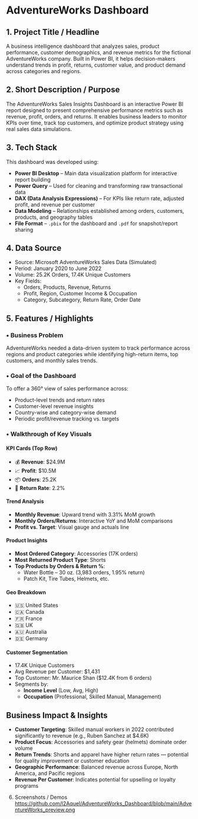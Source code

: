 # AdventureWorks Dashboard

## 1. Project Title / Headline  
A business intelligence dashboard that analyzes sales, product performance, customer demographics, and revenue metrics for the fictional AdventureWorks company. Built in Power BI, it helps decision-makers understand trends in profit, returns, customer value, and product demand across categories and regions.

## 2. Short Description / Purpose  
The AdventureWorks Sales Insights Dashboard is an interactive Power BI report designed to present comprehensive performance metrics such as revenue, profit, orders, and returns. It enables business leaders to monitor KPIs over time, track top customers, and optimize product strategy using real sales data simulations.

## 3. Tech Stack  
This dashboard was developed using:

- **Power BI Desktop** – Main data visualization platform for interactive report building  
- **Power Query** – Used for cleaning and transforming raw transactional data  
- **DAX (Data Analysis Expressions)** – For KPIs like return rate, adjusted profit, and revenue per customer  
- **Data Modeling** – Relationships established among orders, customers, products, and geography tables  
- **File Format** – `.pbix` for the dashboard and `.pdf` for snapshot/report sharing


## 4. Data Source  

- Source: Microsoft AdventureWorks Sales Data (Simulated)
- Period: January 2020 to June 2022
- Volume: 25.2K Orders, 17.4K Unique Customers
- Key Fields:
  - Orders, Products, Revenue, Returns
  - Profit, Region, Customer Income & Occupation
  - Category, Subcategory, Return Rate, Order Date

## 5. Features / Highlights

### • Business Problem
AdventureWorks needed a data-driven system to track performance across regions and product categories while identifying high-return items, top customers, and monthly sales trends.

### • Goal of the Dashboard
To offer a 360° view of sales performance across:
- Product-level trends and return rates
- Customer-level revenue insights
- Country-wise and category-wise demand
- Periodic profit/revenue tracking vs. targets

### • Walkthrough of Key Visuals

#### KPI Cards (Top Row)
- 💰 **Revenue**: $24.9M  
- 📈 **Profit**: $10.5M  
- 📦 **Orders**: 25.2K  
- 🔁 **Return Rate**: 2.2%

#### Trend Analysis
- **Monthly Revenue**: Upward trend with 3.31% MoM growth  
- **Monthly Orders/Returns**: Interactive YoY and MoM comparisons  
- **Profit vs. Target**: Visual gauge and actuals line

#### Product Insights
- **Most Ordered Category**: Accessories (17K orders)  
- **Most Returned Product Type**: Shorts  
- **Top Products by Orders & Return %**:  
  - Water Bottle – 30 oz. (3,983 orders, 1.95% return)
  - Patch Kit, Tire Tubes, Helmets, etc.

#### Geo Breakdown
- 🇺🇸 United States
- 🇨🇦 Canada
- 🇫🇷 France
- 🇬🇧 UK
- 🇦🇺 Australia
- 🇩🇪 Germany

#### Customer Segmentation
- 17.4K Unique Customers  
- Avg Revenue per Customer: $1,431  
- Top Customer: Mr. Maurice Shan ($12.4K from 6 orders)  
- Segments by:
  - **Income Level** (Low, Avg, High)
  - **Occupation** (Professional, Skilled Manual, Management)


## Business Impact & Insights

- **Customer Targeting**: Skilled manual workers in 2022 contributed significantly to revenue (e.g., Ruben Sanchez at $4.6K)
- **Product Focus**: Accessories and safety gear (helmets) dominate order volume
- **Return Trends**: Shorts and apparel have higher return rates — potential for quality improvement or customer education
- **Geographic Performance**: Balanced revenue across Europe, North America, and Pacific regions
- **Revenue Per Customer**: Indicates potential for upselling or loyalty programs


6. Screenshots / Demos  
https://github.com/l2Aquel/AdventureWorks_Dashboard/blob/main/AdventureWorks_preview.png
